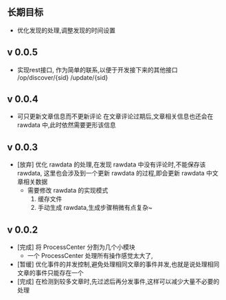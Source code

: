 
长期目标
-------
* 优化发现的处理,调整发现的时间设置

v 0.0.5
-------
* 实现rest接口, 作为简单的联系,以便于开发接下来的其他接口
	/op/discover/{sid}
	   /update/{sid}

v 0.0.4
---------
* 可只更新文章信息而不更新评论
	在文章评论过期后,文章相关信息也还会在 rawdata 中,此时依然需要更形该信息

v 0.0.3
-------
* [放弃] 优化 rawdata 的处理,在发现 rawdata 中没有评论时,不能保存该 rawdata,
	这里也会涉及到一个更新 rawdata 的过程,即会更新 rawdata 中文章相关数据
	* 需要修改 rawdata 的实现模式
		1. 缓存文件
		2. 手动生成 rawdata,生成步骤稍微有点复杂~

v 0.0.2
-------

* [完成] 将 ProcessCenter 分割为几个小模块
	* 一个 ProcessCenter 处理所有操作感觉太大了,
* [暂缓] 优化事件的并发控制,避免处理相同文章的事件并发,也就是说处理相同文章的事件只能存在一个
* [完成] 在检测到较多文章时,先过滤后再分发事件,这样可以减少大量不必要的处理